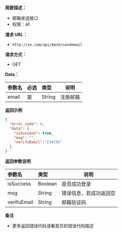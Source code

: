 **简要描述：**

- 邮箱发送接口
- 权限：all

**请求 URL：**

- `http://xx.com/api/mesh/sendemail`

**请求方式：**

- GET

**Data：**

| 参数名 | 必选 | 类型   | 说明     |
| :----- | :--- | :----- | -------- |
| email  | 是   | String | 注册邮箱 |

**返回示例**

```json
{
  "error_code": 0,
  "data": {
    "isSuccess": true,
    "msg": "",
    "verifuEmail":"234156"
  }
}
```

**返回参数说明**

| 参数名      | 类型    | 说明                   |
| :---------- | :------ | ---------------------- |
| isSuccess   | Boolean | 是否成功登录           |
| msg         | String  | 错误信息，若成功返回空 |
| verifuEmail | String  | 邮箱验证码             |

**备注**

- 更多返回错误代码请看首页的错误代码描述